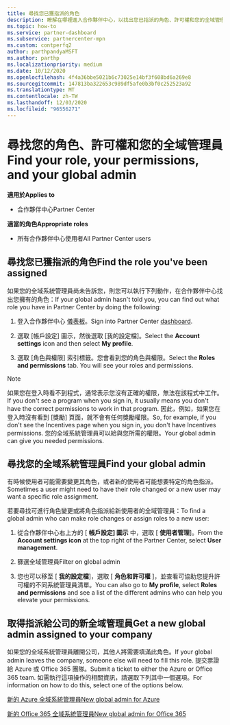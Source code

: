 ```yaml
---
title: 尋找您已獲指派的角色
description: 瞭解在哪裡進入合作夥伴中心，以找出您已指派的角色、許可權和您的全域管理員。
ms.topic: how-to
ms.service: partner-dashboard
ms.subservice: partnercenter-mpn
ms.custom: contperfq2
author: parthpandyaMSFT
ms.author: parthp
ms.localizationpriority: medium
ms.date: 10/12/2020
ms.openlocfilehash: 4f4a36bbe5021b6c73025e14bf3f608bd6a269e8
ms.sourcegitcommit: 147813ba322653c989df5afe0b3bf0c252523a92
ms.translationtype: MT
ms.contentlocale: zh-TW
ms.lasthandoff: 12/03/2020
ms.locfileid: "96556271"
---
```

# <a name="find-your-role-your-permissions-and-your-global-admin"></a><span data-ttu-id="6dd16-103">尋找您的角色、許可權和您的全域管理員</span><span class="sxs-lookup"><span data-stu-id="6dd16-103">Find your role, your permissions, and your global admin</span></span>

<span data-ttu-id="6dd16-104">**適用於**</span><span class="sxs-lookup"><span data-stu-id="6dd16-104">**Applies to**</span></span>
- <span data-ttu-id="6dd16-105">合作夥伴中心</span><span class="sxs-lookup"><span data-stu-id="6dd16-105">Partner Center</span></span>

<span data-ttu-id="6dd16-106">**適當的角色**</span><span class="sxs-lookup"><span data-stu-id="6dd16-106">**Appropriate roles**</span></span>

- <span data-ttu-id="6dd16-107">所有合作夥伴中心使用者</span><span class="sxs-lookup"><span data-stu-id="6dd16-107">All Partner Center users</span></span>

## <a name="find-the-role-youve-been-assigned"></a><span data-ttu-id="6dd16-108">尋找您已獲指派的角色</span><span class="sxs-lookup"><span data-stu-id="6dd16-108">Find the role you've been assigned</span></span>

<span data-ttu-id="6dd16-109">如果您的全域系統管理員尚未告訴您，則您可以執行下列動作，在合作夥伴中心找出您擁有的角色：</span><span class="sxs-lookup"><span data-stu-id="6dd16-109">If your global admin hasn't told you, you can find out what role you have in Partner Center by doing the following:</span></span>

1. <span data-ttu-id="6dd16-110">登入合作夥伴中心 [儀表板](https://partner.microsoft.com/dashboard/home)。</span><span class="sxs-lookup"><span data-stu-id="6dd16-110">Sign into Partner Center [dashboard](https://partner.microsoft.com/dashboard/home).</span></span>

1. <span data-ttu-id="6dd16-111">選取 [帳戶設定] 圖示，然後選取 [我的設定檔]。</span><span class="sxs-lookup"><span data-stu-id="6dd16-111">Select the **Account settings** icon and then select **My profile**.</span></span>
 
1. <span data-ttu-id="6dd16-112">選取 [角色與權限] 索引標籤。您會看到您的角色與權限。</span><span class="sxs-lookup"><span data-stu-id="6dd16-112">Select the **Roles and permissions** tab. You will see your roles and permissions.</span></span>
 
>[!Note]
><span data-ttu-id="6dd16-113">如果您在登入時看不到程式，通常表示您沒有正確的權限，無法在該程式中工作。</span><span class="sxs-lookup"><span data-stu-id="6dd16-113">If you don't see a program when you sign in, it usually means you don't have the correct permissions to work in that program.</span></span> <span data-ttu-id="6dd16-114">因此，例如，如果您在登入時沒有看到 [獎勵] 頁面，就不會有任何獎勵權限。</span><span class="sxs-lookup"><span data-stu-id="6dd16-114">So, for example, if you don't see the Incentives page when you sign in, you don't have Incentives permissions.</span></span> <span data-ttu-id="6dd16-115">您的全域系統管理員可以給與您所需的權限。</span><span class="sxs-lookup"><span data-stu-id="6dd16-115">Your global admin can give you needed permissions.</span></span>

## <a name="find-your-global-admin"></a><span data-ttu-id="6dd16-116">尋找您的全域系統管理員</span><span class="sxs-lookup"><span data-stu-id="6dd16-116">Find your global admin</span></span>

<span data-ttu-id="6dd16-117">有時候使用者可能需要變更其角色，或者新的使用者可能想要特定的角色指派。</span><span class="sxs-lookup"><span data-stu-id="6dd16-117">Sometimes a user might need to have their role changed or a new user may want a specific role assignment.</span></span>

<span data-ttu-id="6dd16-118">若要尋找可進行角色變更或將角色指派給新使用者的全域管理員：</span><span class="sxs-lookup"><span data-stu-id="6dd16-118">To find a global admin who can make role changes or assign roles to a new user:</span></span> 

1. <span data-ttu-id="6dd16-119">從合作夥伴中心右上方的 [ **帳戶設定] 圖示** 中，選取 [ **使用者管理**]。</span><span class="sxs-lookup"><span data-stu-id="6dd16-119">From the **Account settings icon** at the top right of the Partner Center, select **User management**.</span></span>

1. <span data-ttu-id="6dd16-120">篩選全域管理員</span><span class="sxs-lookup"><span data-stu-id="6dd16-120">Filter on global admin</span></span>

1. <span data-ttu-id="6dd16-121">您也可以移至 [ **我的設定檔**]，選取 [ **角色和許可權** ]，並查看可協助您提升許可權的不同系統管理員清單。</span><span class="sxs-lookup"><span data-stu-id="6dd16-121">You can also go to **My profile**, select **Roles and permissions** and see a list of the different admins who can help you elevate your permissions.</span></span> 


## <a name="get-a-new-global-admin-assigned-to-your-company"></a><span data-ttu-id="6dd16-122">取得指派給公司的新全域管理員</span><span class="sxs-lookup"><span data-stu-id="6dd16-122">Get a new global admin assigned to your company</span></span>

<span data-ttu-id="6dd16-123">如果您的全域系統管理員離開公司，其他人將需要填滿此角色。</span><span class="sxs-lookup"><span data-stu-id="6dd16-123">If your global admin leaves the company, someone else will need to fill this role.</span></span> <span data-ttu-id="6dd16-124">提交票證給 Azure 或 Office 365 團隊。</span><span class="sxs-lookup"><span data-stu-id="6dd16-124">Submit a ticket to either the Azure or Office 365 team.</span></span> <span data-ttu-id="6dd16-125">如需執行這項操作的相關資訊，請選取下列其中一個選項。</span><span class="sxs-lookup"><span data-stu-id="6dd16-125">For information on how to do this, select one of the options below.</span></span>

[<span data-ttu-id="6dd16-126">新的 Azure 全域系統管理員</span><span class="sxs-lookup"><span data-stu-id="6dd16-126">New global admin for Azure</span></span>](https://support.microsoft.com/help/4505981/what-to-do-if-the-only-admin-for-your-mpn-program-has-left-the-company)

[<span data-ttu-id="6dd16-127">新的 Office 365 全域系統管理員</span><span class="sxs-lookup"><span data-stu-id="6dd16-127">New global admin for Office 365</span></span>](https://admin.microsoft.com/)

